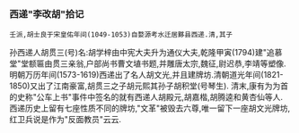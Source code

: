 ###  西递"李改胡"拾记 
    壬派,胡士良于宋皇佑年间(1049-1053)自婺源考水迁居黟县西递.清,其子
孙西递人胡贯三(号)名:胡学梓由中宪大夫升为通仪大夫,乾隆甲寅(1794)建"追慕堂"堂额匾由贯三亲翁,户部尚书曹文埴书题,并雕唐太宗,魏征,尉迟恭,李靖等塑像.
    明朝万历年间(1573-1619)西递出了名人胡文光,并且建牌坊.清朝道光年间(1821-1850)又出了江南豪富,胡贯三之子胡元熙其孙子胡积堂(号琴生).
    清末,康有为为首的史称"公车上书"事件中签名的就有西递人胡殿元,胡嘉楷,胡腾逵和黄杏仙等人.
    西递历史上留有七座性质不同的牌坊,"文革"被毁去六尊,唯一留下一座胡文光牌坊,红卫兵说是作为"反面教员"云云.
